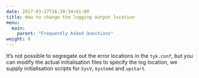 ```yaml
---
date: 2017-03-27T16:39:34+01:00
title: How to change the logging output location
menu:
  main:
    parent: "Frequently Asked Questions"
weight: 0 
---
```


It’s not possible to segregate out the error locations in the `tyk.conf`, but you can modify the actual initialisation files to specify the log location, we supply initialisation scripts for `SysV`, s`ystemd` and `upstart`.


